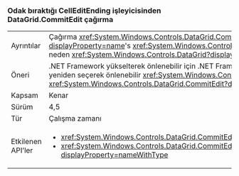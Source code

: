 ### <a name="calling-datagridcommitedit-from-a-celleditending-handler-drops-focus"></a>Odak bıraktığı CellEditEnding işleyicisinden DataGrid.CommitEdit çağırma

|   |   |
|---|---|
|Ayrıntılar|Çağırma <xref:System.Windows.Controls.DataGrid.CommitEdit> birinden <xref:System.Windows.Controls.DataGrid?displayProperty=name>'s <xref:System.Windows.Controls.DataGrid.CellEditEnding?displayProperty=name> olay işleyicileri neden <xref:System.Windows.Controls.DataGrid?displayProperty=name> odak kaybetmesine.|
|Öneri|.NET Framework yükselterek önlenebilir için .NET Framework 4.5.2, bu hata düzeltildi. Alternatif olarak, bunu açıkça yeniden seçerek önlenebilir <xref:System.Windows.Controls.DataGrid?displayProperty=name> arama sonra <xref:System.Windows.Controls.DataGrid.CommitEdit?displayProperty=name>.|
|Kapsam|Kenar|
|Sürüm|4,5|
|Tür|Çalışma zamanı|
|Etkilenen API’ler|<ul><li><xref:System.Windows.Controls.DataGrid.CommitEdit?displayProperty=nameWithType></li><li><xref:System.Windows.Controls.DataGrid.CommitEdit(System.Windows.Controls.DataGridEditingUnit,System.Boolean)?displayProperty=nameWithType></li></ul>|

